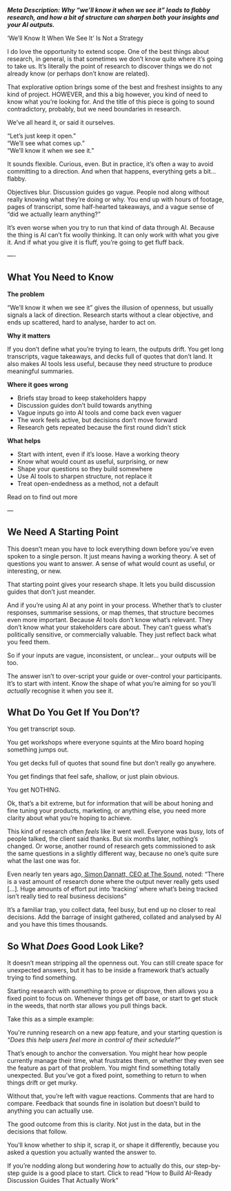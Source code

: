 __*Meta Description: Why “we’ll know it when we see it” leads to flabby research, and how a bit of structure can sharpen both your insights and your AI outputs\.*__

<a id="_whrd6myn6i8f"></a>‘We’ll Know It When We See It’ Is Not a Strategy

I do love the opportunity to extend scope\. One of the best things about research, in general, is that sometimes we don’t know quite where it’s going to take us\. It’s literally the point of research to discover things we do not already know \(or perhaps don’t know are related\)\.   
  
That explorative option brings some of the best and freshest insights to any kind of project\. HOWEVER, and this a big however, you kind of need to know what you’re looking for\. And the title of this piece is going to sound contradictory, probably, but we need boundaries in research\.

We’ve all heard it, or said it ourselves\.

“Let’s just keep it open\.”  
“We’ll see what comes up\.”  
“We’ll know it when we see it\.”

It sounds flexible\. Curious, even\. But in practice, it’s often a way to avoid committing to a direction\. And when that happens, everything gets a bit… flabby\.

Objectives blur\. Discussion guides go vague\. People nod along without really knowing what they’re doing  or why\. You end up with hours of footage, pages of transcript, some half\-hearted takeaways, and a vague sense of “did we actually learn anything?”

It’s even worse when you try to run that kind of data through AI\. Because the thing is AI can’t fix woolly thinking\. It can only work with what you give it\. And if what you give it is fluff, you’re going to get fluff back\.

—\-

## <a id="_ummylvdpbvzl"></a>What You Need to Know

__The problem__

“We’ll know it when we see it” gives the illusion of openness, but usually signals a lack of direction\. Research starts without a clear objective, and ends up scattered, hard to analyse, harder to act on\.

__Why it matters__

If you don’t define what you’re trying to learn, the outputs drift\. You get long transcripts, vague takeaways, and decks full of quotes that don’t land\. It also makes AI tools less useful, because they need structure to produce meaningful summaries\.

__Where it goes wrong__

- Briefs stay broad to keep stakeholders happy
- Discussion guides don’t build towards anything
- Vague inputs go into AI tools and come back even vaguer
- The work feels active, but decisions don’t move forward
- Research gets repeated because the first round didn’t stick

__What helps__

- Start with intent, even if it’s loose\. Have a working theory
- Know what would count as useful, surprising, or new
- Shape your questions so they build somewhere
- Use AI tools to sharpen structure, not replace it
- Treat open\-endedness as a method, not a default

Read on to find out more

—

## <a id="_5f1bne7clxmp"></a>We Need A Starting Point

This doesn’t mean you have to lock everything down before you’ve even spoken to a single person\. It just means having a working theory\. A set of questions you want to answer\. A sense of what would count as useful, or interesting, or new\.

That starting point gives your research shape\. It lets you build discussion guides that don’t just meander\.

And if you’re using AI at any point in your process\. Whether that’s to cluster responses, summarise sessions, or map themes, that structure becomes even more important\. Because AI tools don’t know what’s relevant\. They don’t know what your stakeholders care about\. They can’t guess what’s politically sensitive, or commercially valuable\. They just reflect back what you feed them\.

So if your inputs are vague, inconsistent, or unclear… your outputs will be too\.

The answer isn’t to over\-script your guide or over\-control your participants\. It’s to start with intent\. Know the shape of what you’re aiming for so you’ll *actually* recognise it when you see it\.

## <a id="_kq03bn4x0n0e"></a>What Do You Get If You Don’t?

You get transcript soup\.

You get workshops where everyone squints at the Miro board hoping something jumps out\.

You get decks full of quotes that sound fine but don’t really go anywhere\.

You get findings that feel safe, shallow, or just plain obvious\.

You get NOTHING\.

Ok, that’s a bit extreme, but for information that will be about honing and fine tuning your products, marketing, or anything else, you need more clarity about what you’re hoping to achieve\.

This kind of research often *feels* like it went well\. Everyone was busy, lots of people talked, the client said thanks\. But six months later, nothing’s changed\. Or worse, another round of research gets commissioned to ask the same questions in a slightly different way, because no one’s quite sure what the last one was for\.

Even nearly ten years ago,[ Simon Dannatt, CEO at The Sound,](https://www.linkedin.com/pulse/vast-majority-market-research-complete-waste-time-money-simon-dannatt/) noted: “There is a vast amount of research done where the output never really gets used \[…\]\. Huge amounts of effort put into ‘tracking’ where what’s being tracked isn’t really tied to real business decisions” 

It’s a familiar trap, you collect data, feel busy, but end up no closer to real decisions\. Add the barrage of insight gathered, collated and analysed by AI and you have this times thousands\. 

## <a id="_odeywrc8brqt"></a>So What *Does* Good Look Like?

It doesn’t mean stripping all the openness out\. You can still create space for unexpected answers, but it has to be inside a framework that’s actually trying to find something\.

Starting research with something to prove or disprove, then allows you a fixed point to focus on\. Whenever things get off base, or start to get stuck in the weeds, that north star allows you pull things back\. 

Take this as a simple example:

You're running research on a new app feature, and your starting question is *“Does this help users feel more in control of their schedule?”*

That’s enough to anchor the conversation\. You might hear how people currently manage their time, what frustrates them, or whether they even see the feature as part of that problem\. You might find something totally unexpected\. But you’ve got a fixed point, something to return to when things drift or get murky\.

Without that, you’re left with vague reactions\. Comments that are hard to compare\. Feedback that sounds fine in isolation but doesn’t build to anything you can actually use\.

The good outcome from this is clarity\. Not just in the data, but in the decisions that follow\.

You’ll know whether to ship it, scrap it, or shape it differently, because you asked a question you actually wanted the answer to\.

If you’re nodding along but wondering *how* to actually do this, our step\-by\-step guide is a good place to start\. Click to read “How to Build AI\-Ready Discussion Guides That Actually Work”


